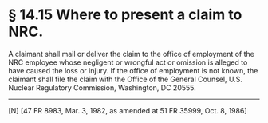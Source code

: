 # § 14.15   Where to present a claim to NRC.

A claimant shall mail or deliver the claim to the office of employment of the NRC employee whose negligent or wrongful act or omission is alleged to have caused the loss or injury. If the office of employment is not known, the claimant shall file the claim with the Office of the General Counsel, U.S. Nuclear Regulatory Commission, Washington, DC 20555.



---

[N] [47 FR 8983, Mar. 3, 1982, as amended at 51 FR 35999, Oct. 8, 1986]




